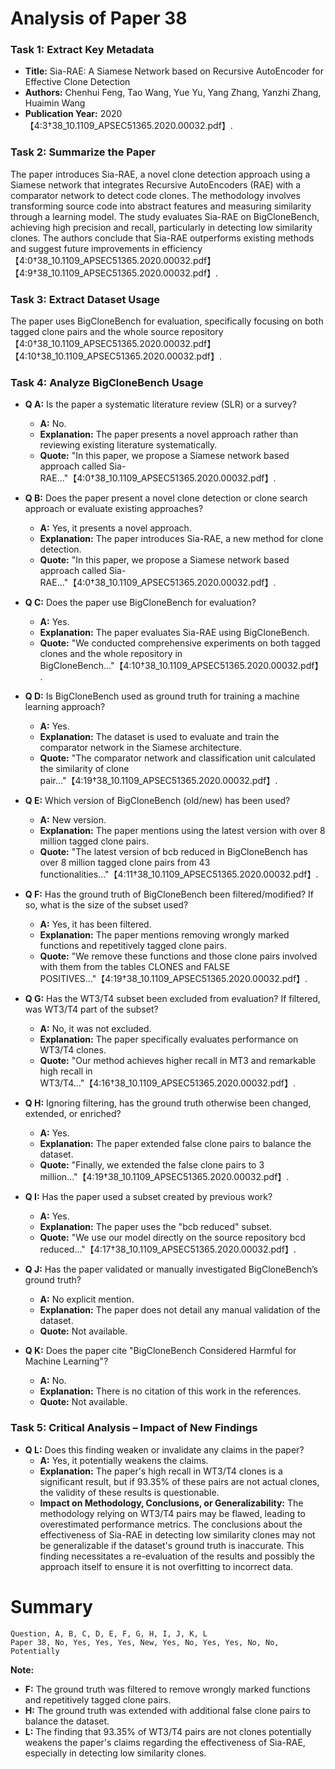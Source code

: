 # Analysis of Paper 38

### Task 1: Extract Key Metadata

- **Title:** Sia-RAE: A Siamese Network based on Recursive AutoEncoder for Effective Clone Detection
- **Authors:** Chenhui Feng, Tao Wang, Yue Yu, Yang Zhang, Yanzhi Zhang, Huaimin Wang
- **Publication Year:** 2020【4:3†38_10.1109_APSEC51365.2020.00032.pdf】.

### Task 2: Summarize the Paper

The paper introduces Sia-RAE, a novel clone detection approach using a Siamese network that integrates Recursive AutoEncoders (RAE) with a comparator network to detect code clones. The methodology involves transforming source code into abstract features and measuring similarity through a learning model. The study evaluates Sia-RAE on BigCloneBench, achieving high precision and recall, particularly in detecting low similarity clones. The authors conclude that Sia-RAE outperforms existing methods and suggest future improvements in efficiency【4:0†38_10.1109_APSEC51365.2020.00032.pdf】【4:9†38_10.1109_APSEC51365.2020.00032.pdf】.

### Task 3: Extract Dataset Usage

The paper uses BigCloneBench for evaluation, specifically focusing on both tagged clone pairs and the whole source repository【4:0†38_10.1109_APSEC51365.2020.00032.pdf】【4:10†38_10.1109_APSEC51365.2020.00032.pdf】.

### Task 4: Analyze BigCloneBench Usage

- **Q A:** Is the paper a systematic literature review (SLR) or a survey?
  - **A:** No.
  - **Explanation:** The paper presents a novel approach rather than reviewing existing literature systematically.
  - **Quote:** "In this paper, we propose a Siamese network based approach called Sia-RAE..."【4:0†38_10.1109_APSEC51365.2020.00032.pdf】.

- **Q B:** Does the paper present a novel clone detection or clone search approach or evaluate existing approaches?
  - **A:** Yes, it presents a novel approach.
  - **Explanation:** The paper introduces Sia-RAE, a new method for clone detection.
  - **Quote:** "In this paper, we propose a Siamese network based approach called Sia-RAE..."【4:0†38_10.1109_APSEC51365.2020.00032.pdf】.

- **Q C:** Does the paper use BigCloneBench for evaluation?
  - **A:** Yes.
  - **Explanation:** The paper evaluates Sia-RAE using BigCloneBench.
  - **Quote:** "We conducted comprehensive experiments on both tagged clones and the whole repository in BigCloneBench..."【4:10†38_10.1109_APSEC51365.2020.00032.pdf】.

- **Q D:** Is BigCloneBench used as ground truth for training a machine learning approach?
  - **A:** Yes.
  - **Explanation:** The dataset is used to evaluate and train the comparator network in the Siamese architecture.
  - **Quote:** "The comparator network and classification unit calculated the similarity of clone pair..."【4:19†38_10.1109_APSEC51365.2020.00032.pdf】.

- **Q E:** Which version of BigCloneBench (old/new) has been used?
  - **A:** New version.
  - **Explanation:** The paper mentions using the latest version with over 8 million tagged clone pairs.
  - **Quote:** "The latest version of bcb reduced in BigCloneBench has over 8 million tagged clone pairs from 43 functionalities..."【4:11†38_10.1109_APSEC51365.2020.00032.pdf】.

- **Q F:** Has the ground truth of BigCloneBench been filtered/modified? If so, what is the size of the subset used?
  - **A:** Yes, it has been filtered.
  - **Explanation:** The paper mentions removing wrongly marked functions and repetitively tagged clone pairs.
  - **Quote:** "We remove these functions and those clone pairs involved with them from the tables CLONES and FALSE POSITIVES..."【4:19†38_10.1109_APSEC51365.2020.00032.pdf】.

- **Q G:** Has the WT3/T4 subset been excluded from evaluation? If filtered, was WT3/T4 part of the subset?
  - **A:** No, it was not excluded.
  - **Explanation:** The paper specifically evaluates performance on WT3/T4 clones.
  - **Quote:** "Our method achieves higher recall in MT3 and remarkable high recall in WT3/T4..."【4:16†38_10.1109_APSEC51365.2020.00032.pdf】.

- **Q H:** Ignoring filtering, has the ground truth otherwise been changed, extended, or enriched?
  - **A:** Yes.
  - **Explanation:** The paper extended false clone pairs to balance the dataset.
  - **Quote:** "Finally, we extended the false clone pairs to 3 million..."【4:19†38_10.1109_APSEC51365.2020.00032.pdf】.

- **Q I:** Has the paper used a subset created by previous work?
  - **A:** Yes.
  - **Explanation:** The paper uses the "bcb reduced" subset.
  - **Quote:** "We use our model directly on the source repository bcd reduced..."【4:17†38_10.1109_APSEC51365.2020.00032.pdf】.

- **Q J:** Has the paper validated or manually investigated BigCloneBench’s ground truth?
  - **A:** No explicit mention.
  - **Explanation:** The paper does not detail any manual validation of the dataset.
  - **Quote:** Not available.

- **Q K:** Does the paper cite "BigCloneBench Considered Harmful for Machine Learning"?
  - **A:** No.
  - **Explanation:** There is no citation of this work in the references.
  - **Quote:** Not available.

### Task 5: Critical Analysis – Impact of New Findings

- **Q L:** Does this finding weaken or invalidate any claims in the paper?
  - **A:** Yes, it potentially weakens the claims.
  - **Explanation:** The paper's high recall in WT3/T4 clones is a significant result, but if 93.35% of these pairs are not actual clones, the validity of these results is questionable.
  - **Impact on Methodology, Conclusions, or Generalizability:** The methodology relying on WT3/T4 pairs may be flawed, leading to overestimated performance metrics. The conclusions about the effectiveness of Sia-RAE in detecting low similarity clones may not be generalizable if the dataset's ground truth is inaccurate. This finding necessitates a re-evaluation of the results and possibly the approach itself to ensure it is not overfitting to incorrect data.

# Summary

```plaintext
Question, A, B, C, D, E, F, G, H, I, J, K, L
Paper 38, No, Yes, Yes, Yes, New, Yes, No, Yes, Yes, No, No, Potentially
```

**Note:**  
- **F:** The ground truth was filtered to remove wrongly marked functions and repetitively tagged clone pairs.
- **H:** The ground truth was extended with additional false clone pairs to balance the dataset.
- **L:** The finding that 93.35% of WT3/T4 pairs are not clones potentially weakens the paper's claims regarding the effectiveness of Sia-RAE, especially in detecting low similarity clones.
